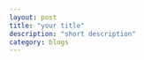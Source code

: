 ```yaml
---
layout: post
title: "your title"
description: "short description"
category: blogs
---
```




[Yange]:    http://camscofie.github.io  "Yange"

